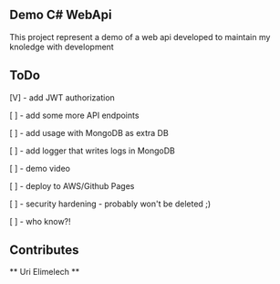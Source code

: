 ## Demo C# WebApi

This project represent a demo of a web api developed to maintain my knoledge with development

## ToDo

[V] - add JWT authorization

[ ] - add some more API endpoints

[ ] - add usage with MongoDB as extra DB

[ ] - add logger that writes logs in MongoDB

[ ] - demo video

[ ] - deploy to AWS/Github Pages

[ ] - security hardening - probably won't be deleted ;)

[ ] - who know?!

## Contributes

** Uri Elimelech **
